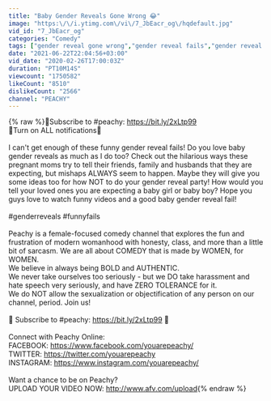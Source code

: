 ```yaml
---
title: "Baby Gender Reveals Gone Wrong 😂"
image: "https:\/\/i.ytimg.com\/vi\/7_JbEacr_og\/hqdefault.jpg"
vid_id: "7_JbEacr_og"
categories: "Comedy"
tags: ["gender reveal gone wrong","gender reveal fails","gender reveal fail compilation"]
date: "2021-06-22T22:04:56+03:00"
vid_date: "2020-02-26T17:00:03Z"
duration: "PT10M14S"
viewcount: "1750582"
likeCount: "8510"
dislikeCount: "2566"
channel: "PEACHY"
---
```

{% raw %}🍑Subscribe to #peachy: <a rel="nofollow" target="blank" href="https://bit.ly/2xLtp99">https://bit.ly/2xLtp99</a><br />🔔Turn on ALL notifications🔔<br /><br />I can't get enough of these funny gender reveal fails! Do you love baby gender reveals as much as I do too? Check out the hilarious ways these pregnant moms try to tell their friends, family and husbands that they are expecting, but mishaps ALWAYS seem to happen. Maybe they will give you some ideas too for how NOT to do your gender reveal party! How would you tell your loved ones you are expecting a baby girl or baby boy? Hope you guys love to watch funny videos and a good baby gender reveal fail! <br /><br />#genderreveals #funnyfails<br /><br />Peachy is a female-focused comedy channel that explores the fun and frustration of modern womanhood with honesty, class, and more than a little bit of sarcasm. We are all about COMEDY that is made by WOMEN, for WOMEN.<br />We believe in always being BOLD and AUTHENTIC.<br />We never take ourselves too seriously - but we DO take harassment and hate speech very seriously, and have ZERO TOLERANCE for it.<br />We do NOT allow the sexualization or objectification of any person on our channel, period. Join us!   <br /><br />🍑 Subscribe to #peachy: <a rel="nofollow" target="blank" href="https://bit.ly/2xLtp99">https://bit.ly/2xLtp99</a> 🍑<br /><br />Connect with Peachy Online:<br />FACEBOOK: <a rel="nofollow" target="blank" href="https://www.facebook.com/youarepeachy/">https://www.facebook.com/youarepeachy/</a><br />TWITTER: <a rel="nofollow" target="blank" href="https://twitter.com/youarepeachy">https://twitter.com/youarepeachy</a><br />INSTAGRAM: <a rel="nofollow" target="blank" href="https://www.instagram.com/youarepeachy/">https://www.instagram.com/youarepeachy/</a><br /><br />Want a chance to be on Peachy? <br />UPLOAD YOUR VIDEO NOW: <a rel="nofollow" target="blank" href="http://www.afv.com/upload">http://www.afv.com/upload</a>{% endraw %}
